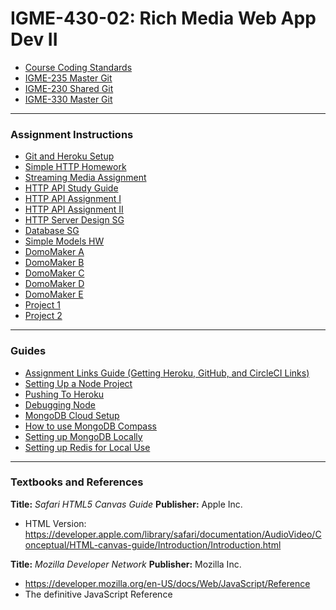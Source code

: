 # IGME-430-02: Rich Media Web App Dev II


<!-- * [Syllabus](link) -->
* [Course Coding Standards](/coding-standards.md)
* [IGME-235 Master Git](https://github.com/tonethar/IGME-230-Master)
* [IGME-230 Shared Git](https://github.com/tonethar/IGME-235-Shared)
* [IGME-330 Master Git](https://github.com/tonethar/IGME-330-Master)
<!-- * [IGME-430-1](https://github.com/tonethar/IGME-430-Fall-2020) -->
<!-- * [IGME-430-2](https://github.com/tonethar/IGME-430-Spring-2021) -->
<!-- * [NAME](url) -->
<!-- * [NAME](url) -->
<!-- * [NAME](url) -->
<!-- * [330: Intro to Web Components](https://github.com/tonethar/IGME-330-Master/blob/master/notes/HW-wc-1.md) -->
<!-- * [Canvas Stuff From 330](https://github.com/HauntedPineapple/IGME-330-Fall-2021/blob/main/weekly/week-10A-notes.md) -->

<hr>

### Assignment Instructions
* [Git and Heroku Setup](./430/assignments/instructions/Git%20and%20Heroku%20Setup.pdf)
* [Simple HTTP Homework](./430/assignments/instructions/Simple%20HTTP%20Homework.pdf)
* [Streaming Media Assignment](./430/assignments/instructions/streaming_media_assignment.pdf)
* [HTTP API Study Guide](./430/assignments/instructions/HTTP_API_SG.pdf)
* [HTTP API Assignment I](./430/assignments/instructions/HTTP_API_Assignment(Revised).pdf)
* [HTTP API Assignment II](./430/assignments/instructions/http-api-assignment-2.pdf)
* [HTTP Server Design SG](./430/assignments/instructions/HTTP%20Server%20Design%20SG.pdf)
* [Database SG](/430/assignments/instructions/Database%20SG.pdf)
* [Simple Models HW](./430/assignments/instructions/SimpleModelsHW_1.2.pdf)
* [DomoMaker A](./430/assignments/instructions/Domomaker-A-2022-1.pdf)
* [DomoMaker B](./430/assignments/instructions/Domomaker-B-2022.pdf)
* [DomoMaker C](./430/assignments/instructions/Domomaker-C-2022-2.pdf)
* [DomoMaker D](./430/assignments/instructions/Domomaker-D-2022-2.pdf)
* [DomoMaker E](./430/assignments/instructions/Domomaker-E-2022.pdf)
* [Project 1](./430/assignments/project-1/Project%201.pdf)
* [Project 2](./430/assignments/project-2/Project%202.pdf)
<!-- * [Assignment](url) -->

<hr>

### Guides
* [Assignment Links Guide (Getting Heroku, GitHub, and CircleCI Links)](./430/assignments/guides/Assignment%20Links%20Guide.pdf)
* [Setting Up a Node Project](./430/assignments/guides/Setting%20Up%20a%20Node%20Project.pdf)
* [Pushing To Heroku](./430/assignments/guides/Pushing%20To%20Heroku.pdf)
* [Debugging Node](./430/assignments/guides/Debugging%20Node.pdf)
* [MongoDB Cloud Setup](./430/assignments/guides/MongoDBCloudSetup.pdf)
* [How to use MongoDB Compass](https://www.mongodb.com/docs/compass/current/)
* [Setting up MongoDB Locally](./430/assignments/guides/Setting%20Up%20MongoDB%20Locally.pdf)
* [Setting up Redis for Local Use](./430/assignments/guides/Setting%20up%20Redis%20for%20Local%20Use-2022-1.pdf)
<!-- * [NAME](url) -->

<hr>

### Textbooks and References
**Title:** *Safari HTML5 Canvas Guide*
**Publisher:** Apple Inc.
- HTML Version: https://developer.apple.com/library/safari/documentation/AudioVideo/Conceptual/HTML-canvas-guide/Introduction/Introduction.html

**Title:** *Mozilla Developer Network*
**Publisher:** Mozilla Inc.
- https://developer.mozilla.org/en-US/docs/Web/JavaScript/Reference
- The definitive JavaScript Reference